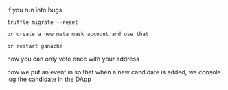 if you run into bugs
	
	truffle migrate --reset

	or create a new meta mask account and use that

	or restart ganache

now you can only vote once with your address

now we put an event in so that when a new candidate is added, we console log the candidate in the DApp